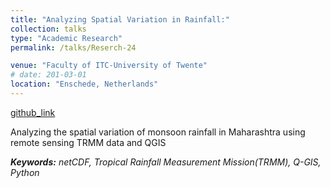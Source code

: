 ```yaml
---
title: "Analyzing Spatial Variation in Rainfall:"
collection: talks
type: "Academic Research"
permalink: /talks/Reserch-24

venue: "Faculty of ITC-University of Twente"
# date: 201-03-01
location: "Enschede, Netherlands"
---
```


[github_link](http://example2.com)

Analyzing the spatial variation of monsoon rainfall in Maharashtra using remote sensing TRMM data and QGIS

___Keywords:__  netCDF, Tropical Rainfall Measurement Mission(TRMM), Q-GIS, Python_